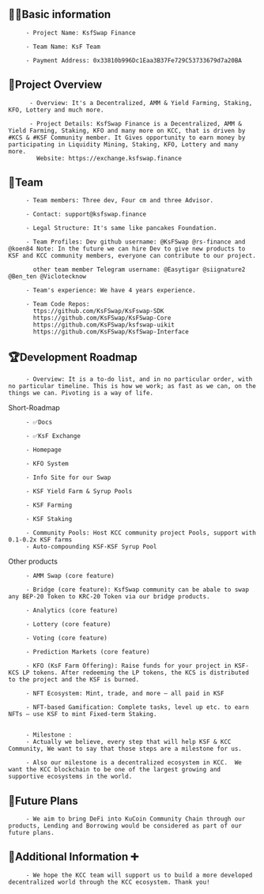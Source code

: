 ## 🧑‍💻Basic information

         - Project Name: KsfSwap Finance

         - Team Name: KsF Team 

         - Payment Address: 0x33810b996Dc1Eaa3B37Fe729C53733679d7a20BA

## 🎯Project Overview

          - Overview: It's a Decentralized, AMM & Yield Farming, Staking, KFO, Lottery and much more.

          - Project Details: KsfSwap Finance is a Decentralized, AMM & Yield Farming, Staking, KFO and many more on KCC, that is driven by #KCS & #KSF Community member. It Gives opportunity to earn money by participating in Liquidity Mining, Staking, KFO, Lottery and many more.
            Website: https://exchange.ksfswap.finance
## 👥Team 

         - Team members: Three dev, Four cm and three Advisor.

         - Contact: support@ksfswap.finance

         - Legal Structure: It's same like pancakes Foundation.

         - Team Profiles: Dev github username: @KsFSwap @rs-finance and @koen84 Note: In the future we can hire Dev to give new products to KSF and KCC community members, everyone can contribute to our project.

           other team member Telegram username: @Easytigar @siignature2  @Ben_ten @Viclotecknow

         - Team's experience: We have 4 years experience.

         - Team Code Repos: 
           ttps://github.com/KsFSwap/KsFswap-SDK
           https://github.com/KsFSwap/KsFSwap-Core
           https://github.com/KsFSwap/ksfswap-uikit
           https://github.com/KsFSwap/KsfSwap-Interface
## 🏆Development Roadmap

         - Overview: It is a to-do list, and in no particular order, with no particular timeline. This is how we work; as fast as we can, on the things we can. Pivoting is a way of life.

Short-Roadmap

         - ✅Docs

         - ✅KsF Exchange

         - Homepage

         - KFO System

         - Info Site for our Swap

         - KSF Yield Farm & Syrup Pools

         - KSF Farming

         - KSF Staking

         - Community Pools: Host KCC community project Pools, support with 0.1-0.2x KSF farms
         - Auto-compounding KSF-KSF Syrup Pool

Other products

         - AMM Swap (core feature)

         - Bridge (core feature): KsfSwap community can be abale to swap any BEP-20 Token to KRC-20 Token via our bridge products.

         - Analytics (core feature)

         - Lottery (core feature)

         - Voting (core feature)

         - Prediction Markets (core feature)

         - KFO (KsF Farm Offering): Raise funds for your project in KSF-KCS LP tokens. After redeeming the LP tokens, the KCS is distributed to the project and the KSF is burned.

         - NFT Ecosystem: Mint, trade, and more — all paid in KSF

         - NFT-based Gamification: Complete tasks, level up etc. to earn NFTs — use KSF to mint Fixed-term Staking.

 
         - Milestone :
         - Actually we believe, every step that will help KSF & KCC Community, We want to say that those steps are a milestone for us.

         - Also our milestone is a decentralized ecosystem in KCC.  We want the KCC blockchain to be one of the largest growing and supportive ecosystems in the world.

## 📡Future Plans
 
         - We aim to bring DeFi into KuCoin Community Chain through our products, Lending and Borrowing would be considered as part of our future plans.

## 🙋Additional Information ➕

         - We hope the KCC team will support us to build a more developed decentralized world through the KCC ecosystem. Thank you!
